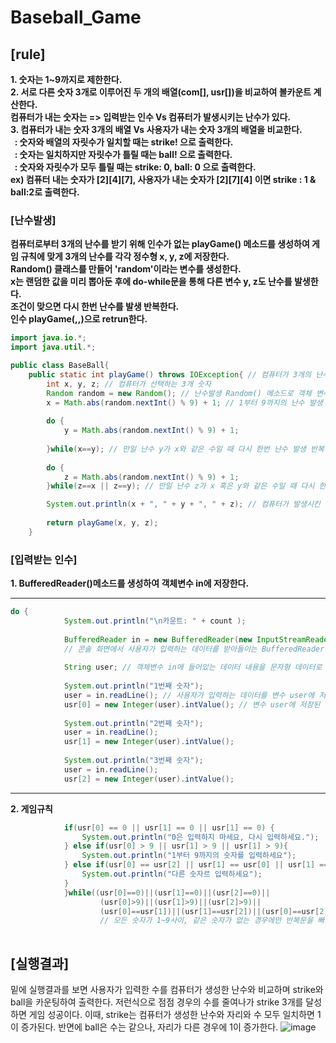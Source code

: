 # Baseball_Game
## [rule]
**1. 숫자는 1~9까지로 제한한다.**   
**2. 서로 다른 숫자 3개로 이루어진 두 개의 배열(com[], usr[])을 비교하여 볼카운트 계산한다.**   
     **컴퓨터가 내는 숫자는  => 입력받는 인수 Vs 컴퓨터가 발생시키는 난수가 있다.**   
**3. 컴퓨터가 내는 숫자 3개의 배열 Vs 사용자가 내는 숫자 3개의 배열을 비교한다.**   
  **&nbsp;&nbsp;: 숫자와 배열의 자릿수가 일치할 때는 strike! 으로 출력한다.   
  &nbsp;&nbsp;: 숫자는 일치하지만 자릿수가 틀릴 때는 ball! 으로 출력한다.   
 &nbsp;&nbsp;: 숫자와 자릿수가 모두 틀릴 때는 strike: 0, ball: 0 으로 출력한다.   
  ex) 컴퓨터 내는 숫자가 [2][4][7], 사용자가 내는 숫자가 [2][7][4] 이면 strike : 1 & ball:2로 출력한다.**
				
### [난수발생]
**컴퓨터로부터 3개의 난수를 받기 위해 인수가 없는 playGame() 메소드를 생성하여 게임 규칙에 맞게 3개의 난수를 각각 정수형 x, y, z에 저장한다.**   
**Random() 클래스를 만들어 'random'이라는 변수를 생성한다.**   
**x는 랜덤한 값을 미리 뽑아둔 후에 do-while문을 통해 다른 변수 y, z도 난수를 발생한다.**   
**조건이 맞으면 다시 한번 난수를 발생 반복한다.**   
**인수 playGame(,,)으로 retrun한다.**   

``` java
import java.io.*;
import java.util.*;

public class BaseBall{
	public static int playGame() throws IOException{ // 컴퓨터가 3개의 난수를 발생시키는 메소드
		int x, y, z; // 컴퓨터가 선택하는 3개 숫자
		Random random = new Random(); // 난수발생 Random() 메소드로 객체 변수 random을 생성
		x = Math.abs(random.nextInt() % 9) + 1; // 1부터 9까지의 난수 발생
		
		do {
			y = Math.abs(random.nextInt() % 9) + 1;
			
		}while(x==y); // 만일 난수 y가 x와 같은 수일 때 다시 한번 난수 발생 반복
		
		do {
			z = Math.abs(random.nextInt() % 9) + 1;
		}while(z==x || z==y); // 만일 난수 z가 x 혹은 y와 같은 수일 때 다시 한번 난수 발생 반복

		System.out.println(x + ", " + y + ", " + z); // 컴퓨터가 발생시킨 난수 확인(게임 시 삭제)
		
		return playGame(x, y, z);
	} 
```
### [입력받는 인수]
**1. BufferedReader()메소드를 생성하여 객체변수 in에 저장한다.**   
**    **
```java
do {
			System.out.println("\n카운트: " + count );
			
			BufferedReader in = new BufferedReader(new InputStreamReader(System.in));
			// 콘솔 화면에서 사용자가 입력하는 데이터를 받아들이는 BufferedReader() 메소드의 객체변수 in 생성
			
			String user; // 객체변수 in에 들어있는 데이터 내용을 문자형 데이터로 저장할 변수생성
			
			System.out.println("1번째 숫자");
			user = in.readLine(); // 사용자가 입력하는 데이터를 변수 user에 저장
			usr[0] = new Integer(user).intValue(); // 변수 user에 저장된 데이터를 정수형으로 변환시켜 배열 0번칸에 저장
			
			System.out.println("2번째 숫자");
			user = in.readLine();
			usr[1] = new Integer(user).intValue();
			
			System.out.println("3번째 숫자");
			user = in.readLine();
			usr[2] = new Integer(user).intValue();
```

---
**2. 게임규칙**

```java
			if(usr[0] == 0 || usr[1] == 0 || usr[1] == 0) {
				System.out.println("0은 입력하지 마세요, 다시 입력하세요.");
			} else if(usr[0] > 9 || usr[1] > 9 || usr[1] > 9){
				System.out.println("1부터 9까지의 숫자를 입력하세요");
			} else if(usr[0] == usr[2] || usr[1] == usr[0] || usr[1] == usr[2]) {
				System.out.println("다른 숫자르 입력하세요");
			}
			}while((usr[0]==0)||(usr[1]==0)||(usr[2]==0)||
					(usr[0]>9)||(usr[1]>9)||(usr[2]>9)||
					(usr[0]==usr[1])||(usr[1]==usr[2])||(usr[0]==usr[2]));
					// 모든 숫자가 1~9사이, 같은 숫자가 없는 경우에만 반복문을 빠져나옴
     
```
## [실행결과]
밑에 실행결과를 보면 사용자가 입력한 수를 컴퓨터가 생성한 난수와 비교하며 strike와 ball을 카운팅하여 출력한다.
저런식으로 점점 경우의 수를 줄여나가 strike 3개를 달성하면 게임 성공이다. 이때, strike는 컴퓨터가 생성한 난수와 자리와 수 모두 일치하면 1이 증가된다. 반면에 ball은 수는 같으나, 자리가 다른 경우에 1이 증가한다.
![image](https://github.com/seokhyun06/Baseball_Game/assets/122009563/1e3a9996-2d5d-4a5f-8b54-9aa9ae5036fe)

